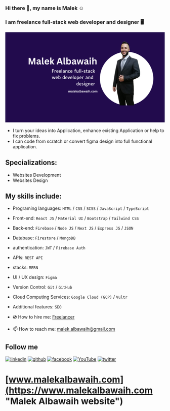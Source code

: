 ### Hi there 👋, my name is Malek ☺️
### I am freelance full-stack web developer and designer 🖥️

![I am freelance full-stack web developer and  designer](https://raw.githubusercontent.com/malekalbawaih/MalekAlbawaih/main/Malek%20Albawaih%20Banner.png)

- I turn your ideas into Application, enhance existing Application or help to fix problems.
- I can code from scratch or convert figma design into full functional application.

## Specializations:
- Websites Development
- Websites Design

## My skills include:
- Programing languages: `HTML` / `CSS` / `SCSS` / `JavaScript` / `TypeScript`
- Front-end: `React JS` / `Material UI` / `Bootstrap` / `Tailwind CSS`
- Back-end: `Firebase` / `Node JS` / `Next JS` / `Express JS` / `JSON`
- Database: `Firestore` / `MongoDB`
- authentication: `JWT` / `Firebase Auth`
- APIs: `REST API`
- stacks: `MERN`
- UI / UX design: `Figma`
- Version Control: `Git` / `GitHub`
- Cloud Computing Services: `Google Cloud (GCP)` / `Vultr`
- Additional features: `SEO`

- 💿 How to hire me: [Freelancer](https://www.freelancer.com/u/albawaih "Hire me on Freelancer website")
- 📫 How to reach me: malek.albawaih@gmail.com

## Follow me
[<img src='https://cdn.jsdelivr.net/npm/simple-icons@3.0.1/icons/linkedin.svg' alt='linkedin' height='40'>](https://www.linkedin.com/in/malekalbawaih/)  [<img src='https://cdn.jsdelivr.net/npm/simple-icons@3.0.1/icons/github.svg' alt='github' height='40'>](https://github.com/malekalbawaih)  [<img src='https://cdn.jsdelivr.net/npm/simple-icons@3.0.1/icons/facebook.svg' alt='facebook' height='40'>](https://www.facebook.com/malekalbawaih)  [<img src='https://cdn.jsdelivr.net/npm/simple-icons@3.0.1/icons/youtube.svg' alt='YouTube' height='40'>](https://www.youtube.com/@malekalbawaih)  [<img src='https://cdn.jsdelivr.net/npm/simple-icons@3.0.1/icons/twitter.svg' alt='twitter' height='40'>](https://x.com/malekalbawaih) 


# [www.malekalbawaih.com](https://www.malekalbawaih.com "Malek Albawaih website")
